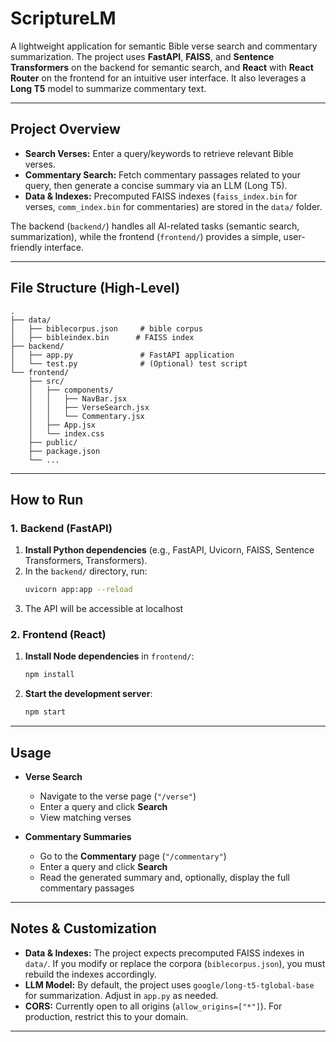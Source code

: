 # ScriptureLM

A lightweight application for semantic Bible verse search and commentary summarization. The project uses **FastAPI**, **FAISS**, and **Sentence Transformers** on the backend for semantic search, and **React** with **React Router** on the frontend for an intuitive user interface. It also leverages a **Long T5** model to summarize commentary text.

---

## Project Overview

- **Search Verses:** Enter a query/keywords to retrieve relevant Bible verses.  
- **Commentary Search:** Fetch commentary passages related to your query, then generate a concise summary via an LLM (Long T5).  
- **Data & Indexes:** Precomputed FAISS indexes (`faiss_index.bin` for verses, `comm_index.bin` for commentaries) are stored in the `data/` folder.  

The backend (`backend/`) handles all AI-related tasks (semantic search, summarization), while the frontend (`frontend/`) provides a simple, user-friendly interface.

---

## File Structure (High-Level)

```
.
├── data/
│   ├── biblecorpus.json     # bible corpus
│   ├── bibleindex.bin      # FAISS index
├── backend/
│   ├── app.py               # FastAPI application
│   └── test.py              # (Optional) test script
└── frontend/
    ├── src/
    │   ├── components/
    │   │   ├── NavBar.jsx
    │   │   ├── VerseSearch.jsx
    │   │   └── Commentary.jsx
    │   ├── App.jsx
    │   └── index.css
    ├── public/
    ├── package.json
    └── ...
```

---

## How to Run

### 1. Backend (FastAPI)

1. **Install Python dependencies** (e.g., FastAPI, Uvicorn, FAISS, Sentence Transformers, Transformers).  
2. In the `backend/` directory, run:
   ```bash
   uvicorn app:app --reload
   ```
3. The API will be accessible at localhost

### 2. Frontend (React)

1. **Install Node dependencies** in `frontend/`:
   ```bash
   npm install
   ```
2. **Start the development server**:
   ```bash
   npm start
   ```

---

## Usage

- **Verse Search**  
  - Navigate to the verse page (`"/verse"`)  
  - Enter a query and click **Search**  
  - View matching verses

- **Commentary Summaries**  
  - Go to the **Commentary** page (`"/commentary"`)  
  - Enter a query and click **Search**  
  - Read the generated summary and, optionally, display the full commentary passages

---

## Notes & Customization

- **Data & Indexes:** The project expects precomputed FAISS indexes in `data/`. If you modify or replace the corpora (`biblecorpus.json`), you must rebuild the indexes accordingly.  
- **LLM Model:** By default, the project uses `google/long-t5-tglobal-base` for summarization. Adjust in `app.py` as needed.  
- **CORS:** Currently open to all origins (`allow_origins=["*"]`). For production, restrict this to your domain.

---
